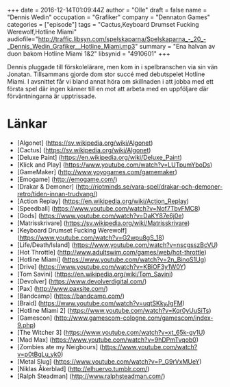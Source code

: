 +++
date = 2016-12-14T01:09:44Z
author = "Olle"
draft = false
name = "Dennis Wedin"
occupation = "Grafiker"
company = "Dennaton Games"
categories = ["episode"]
tags = "Cactus,Keyboard Drumset Fucking Werewolf,Hotline Miami"
audiofile="http://traffic.libsyn.com/spelskaparna/Spelskaparna_-_20_-_Dennis_Wedin_Grafiker__Hotline_Miami.mp3"
summary = "Ena halvan av duon bakom Hotline Miami 1&2"
libsynid = "4910601"
+++

Dennis pluggade till förskolelärare, men kom in i spelbranschen via sin
vän Jonatan. Tillsammans gjorde dom stor succé med debutspelet Hotline
Miami. I avsnittet får vi bland annat höra om skillnaden i att jobba med ett första
spel där ingen känner till en mot att arbeta med en uppföljare där
förväntningarna är upptrissade.

# Länkar
* [Algonet] (https://sv.wikipedia.org/wiki/Algonet)
* [Cactus] (https://sv.wikipedia.org/wiki/Algonet)
* [Deluxe Paint] (https://en.wikipedia.org/wiki/Deluxe_Paint)
* [Klick and Play] (https://www.youtube.com/watch?v=LUTpumYboDs)
* [GameMaker] (http://www.yoyogames.com/gamemaker)
* [Emogame] (http://emogame.com/)
* [Drakar & Demoner] (http://riotminds.se/vara-spel/drakar-och-demoner-retro/tiden-innan-trudvang/)
* [Action Replay] (https://en.wikipedia.org/wiki/Action_Replay)
* [Speedball] (https://www.youtube.com/watch?v=Nof7TbvFMC8)
* [Gods] (https://www.youtube.com/watch?v=DaKY87e6j0e)
* [Matrisskrivare] (https://sv.wikipedia.org/wiki/Matrisskrivare)
* [Keyboard Drumset Fucking Werewolf] (https://www.youtube.com/watch?v=G2wpu8gS_18)
* [Life/Death/Island] (https://www.youtube.com/watch?v=nscgsszBcVU)
* [Hot Throttle] (http://www.adultswim.com/games/web/hot-throttle)
* [Hotline Miami] (https://www.youtube.com/watch?v=2n_BinoS1Ug)
* [Drive] (https://www.youtube.com/watch?v=KBiOF3y1W0Y)
* [Tom Savini] (https://en.wikipedia.org/wiki/Tom_Savini)
* [Devolver] (https://www.devolverdigital.com/)
* [Pax] (http://www.paxsite.com/)
* [Bandcamp] (https://bandcamp.com/)
* [Braid] (https://www.youtube.com/watch?v=uqtSKkyJgFM)
* [Hotline Miami 2] (https://www.youtube.com/watch?v=Kqr0yUuSiTs)
* [Gamescon] (http://www.gamescom-cologne.com/gamescom/index-9.php)
* [The Witcher 3] (https://www.youtube.com/watch?v=xt_65k-gv1U)
* [Mad Max] (https://www.youtube.com/watch?v=9hDPmTvqob0)
* [Zombies ate my Neigbours] (https://www.youtube.com/watch?v=p0tBqLu_yk0)
* [Metal Slug] (https://www.youtube.com/watch?v=P_G9rVxMUeY)
* [Niklas Åkerblad] (http://elhuervo.tumblr.com/)
* [Ralph Steadman] (http://www.ralphsteadman.com/)

